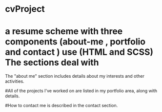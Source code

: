 # cvProject

# a resume scheme with three components (about-me , portfolio and contact ) use (HTML and SCSS) The sections deal with
The "about me" section includes details about my interests and other activities.

#All of the projects I've worked on are listed in my portfolio area, along with details.

#How to contact me is described in the contact section.
